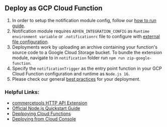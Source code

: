 ## Deploy as GCP Cloud Function

1. In order to setup the notification module config, follow our [how to run guide](../../../../notification/docs/HowToRun.md).
2. Notification module requires `ADYEN_INTEGRATION_CONFIG` as `Runtime environment variable` or `.notificationrc` file to configure with [external file configuration](../../../../notification/docs/HowToRun.md#external-file-configuration).
3. Deployments work by uploading an archive containing your function's source code to a Google Cloud Storage bucket.
To bundle the extension module, navigate to in `notification` folder run `npm run zip-google-function`. 
4. Specify the `notificationTrigger` as the entry point function in your GCP Cloud Function configuration and runtime as `Node.js 16`.
5. Please check our general [best practices](../../../../docs/BEST_PRACTICES.md) for your deployment.

### Helpful Links: 
- [commercetools HTTP API Extension](https://docs.commercetools.com/api/projects/api-extensions#http-destination)
- [Official Node.js Quickstart Guide](https://cloud.google.com/functions/docs/quickstart-nodejs)
- [Deplpoying Cloud Functions](https://cloud.google.com/functions/docs/deploying)
- [Deploying from Cloud Console](https://cloud.google.com/functions/docs/deploying/console)
